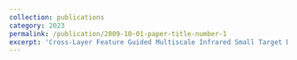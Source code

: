 ```yaml
---
collection: publications
category: 2023
permalink: /publication/2009-10-01-paper-title-number-1
excerpt: 'Cross-Layer Feature Guided Multiscale Infrared Small Target Detection.'
---
```

